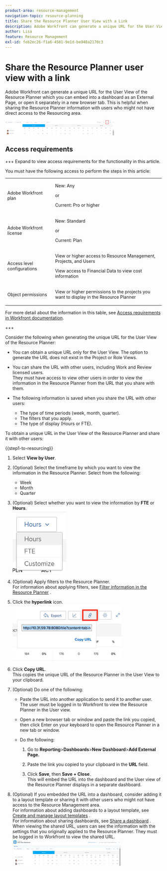 ```yaml
---
product-area: resource-management
navigation-topic: resource-planning
title: Share the Resource Planner User View with a Link
description: Adobe Workfront can generate a unique URL for the User View of the Resource Planner which you can embed into a dashboard as an External Page, or open it separately in a new browser tab. This is helpful when sharing the Resource Planner information with users who might not have direct access to the Resourcing area.
author: Lisa
feature: Resource Management
exl-id: feb2ec26-f1a6-4581-9e1d-be948a2170c3
---
```

# Share the Resource Planner user view with a link

Adobe Workfront can generate a unique URL for the User View of the Resource Planner which you can embed into a dashboard as an External Page, or open it separately in a new browser tab. This is helpful when sharing the Resource Planner information with users who might not have direct access to the Resourcing area.

![](assets/rp-user-view-with-link-highlight-350x49.png)

## Access requirements

+++ Expand to view access requirements for the functionality in this article.

You must have the following access to perform the steps in this article:

<table style="table-layout:auto"> 
 <col> 
 <col> 
 <tbody> 
  <tr> 
   <td role="rowheader">Adobe Workfront plan</td> 
    <td><p>New: Any</p>
       <p>or</p>
       <p>Current: Pro or higher</p> </td> 
  </tr> 
  <tr> 
   <td role="rowheader">Adobe Workfront license</td> 
   <td><p>New: Standard</p>
       <p>or</p>
       <p>Current: Plan</p></td> 
  </tr> 
  <tr> 
   <td role="rowheader">Access level configurations</td> 
   <td> <p>View or higher access to Resource Management, Projects, and Users</p> <p>View access to Financial Data to view cost information</p></td> 
  </tr> 
  <tr> 
   <td role="rowheader">Object permissions</td> 
   <td> <p>View or higher permissions to the projects you want to display in the Resource Planner</p></td> 
  </tr> 
 </tbody> 
</table>

For more detail about the information in this table, see [Access requirements in Workfront documentation](/help/quicksilver/administration-and-setup/add-users/access-levels-and-object-permissions/access-level-requirements-in-documentation.md).

+++


Consider the following when generating the unique URL for the User View of the Resource Planner:

* You can obtain a unique URL only for the User View. The option to generate the URL does not exist in the Project or Role Views. 
* You can share the URL with other users, including Work and Review licensed users.   
  They must have access to view other users in order to view the information in the Resource Planner from the URL that you share with them. 
* The following information is saved when you share the URL with other users:

   * The type of time periods (week, month, quarter).
   * The filters that you apply.
   * The type of display (Hours or FTE).

To obtain a unique URL in the User View of the Resource Planner and share it with other users:

{{step1-to-resourcing}}

1. Select **View by User**.
1. (Optional) Select the timeframe by which you want to view the information in the Resource Planner. Select from the following:

   * Week
   * Month
   * Quarter

1. (Optional) Select whether you want to view the information by **FTE** or **Hours**.  
   ![RP_hours_or_fte_in_user_view.png](assets/rp-hours-or-fte-in-user-view.png)

1. (Optional) Apply filters to the Resource Planner.  
   For information about applying filters, see [Filter information in the Resource Planner](../../resource-mgmt/resource-planning/filter-resource-planner.md) .

1. Click the **hyperlink** icon.  
   ![RP_Storm_generate_URL_with_copy_URL_link.png](assets/rp-storm-generate-url-with-copy-url-link-350x182.png)

1. Click **Copy URL**.  
   This copies the unique URL of the Resource Planner in the User View to your clipboard. 

1. (Optional) Do one of the following: &nbsp;

   * Paste the URL into another application to send it to another user.  
     The user must be logged in to Workfront to view the Resource Planner in the User view.
   * Open a new browser tab or window and paste the link you copied, then click Enter on your keyboard to open the Resource Planner in a new tab or window. 
   * Do the following:   
   
     <!--   
     <MadCap:conditionalText data-mc-conditions="QuicksilverOrClassic.Draft mode">   
     (NOTE:&nbsp;turn this into a numbered list)   
     </MadCap:conditionalText>   
     -->

      1. Go to **Reporting**>**Dashboards**>**New Dashboard**>**Add External Page.**
      
      1. Paste the link you copied to your clipboard in the **URL** field.
      1. Click **Save**, then **Save + Close**.  
         This will embed the URL into the dashboard and the User view of the Resource Planner displays in a separate dashboard.

1. (Optional) If you embedded the URL into a dashboard, consider adding it to a layout template or sharing it with other users who might not have access to the Resource Management area.  
   For information about adding dashboards to a layout template, see [Create and manage layout templates](../../administration-and-setup/customize-workfront/use-layout-templates/create-and-manage-layout-templates.md) .   
   For information about sharing dashboards, see [Share a dashboard](../../reports-and-dashboards/dashboards/creating-and-managing-dashboards/share-dashboard.md) .   
   When viewing the shared URL, users can see the information with the settings that you originally applied to the Resource Planner. They must be logged in to Workfront to view the shared URL.  
   ![user_view_dashoard_from_unique_url.png](assets/user-view-dashoard-from-unique-url-350x85.png)
